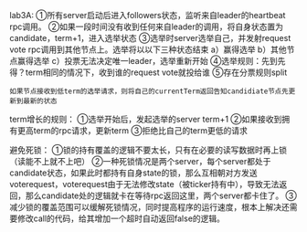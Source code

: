 lab3A:
    ①所有server启动后进入followers状态，监听来自leader的heartbeat rpc调用。
    ②如果一段时间没有收到任何来自leader的调用，将自身状态置为candidate，term+1，进入选举状态
    ③选举时server选举自己，并发射request vote rpc调用到其他节点上。选举将以以下三种状态结束
    a）赢得选举
    b）其他节点赢得选举
    c）投票无法决定唯一leader，选举重新开始
    ④选举规则：先到先得？term相同的情况下，收到谁的request vote就投给谁
    ⑤存在分票规则split

    如果节点接收到低term的选举请求，则将自己的currentTerm返回告知candidiate节点先更新到最新的状态

term增长的规则：
    ①选举开始后，发起选举的server term+1
    ②如果接收到拥有更高term的rpc请求，更新term
    ③拒绝比自己的term更低的请求

避免死锁：
    ①锁的持有覆盖的逻辑不要太长，只有在必要的读写数据时再上锁（读能不上就不上吧）
    ②一种死锁情况是两个server，每个server都处于candidate状态，如果此时都持有自身state的锁，那么互相朝对方发送voterequest，voterequest由于无法修改state（被ticker持有中），导致无法返回，那么candidate处的逻辑就卡在等待rpc返回这里，两个server都卡住了。
    ③减少锁的覆盖范围可以缓解死锁情况，同时提高程序的运行速度，根本上解决还需要修改call的代码，给其增加一个超时自动返回false的逻辑。